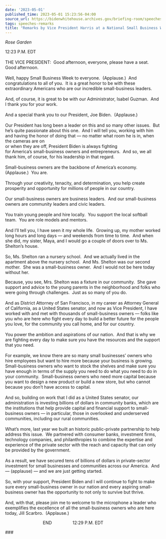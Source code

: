 ```yaml
---
date: '2023-05-01'
published_time: 2023-05-01 15:23:56-04:00
source_url: https://bidenwhitehouse.archives.gov/briefing-room/speeches-remarks/2023/05/01/remarks-by-vice-president-harris-at-a-national-small-business-week-event/
tags: speeches-remarks
title: "Remarks by Vice President Harris at a National Small Business Week\_Event"
---
```

 
*Rose Garden*

12:23 P.M. EDT  
   
THE VICE PRESIDENT:  Good afternoon, everyone, please have a seat.  Good
afternoon.  
   
Well, happy Small Business Week to everyone.  (Applause.)  And
congratulations to all of you.  It is a great honor to be with these
extraordinary Americans who are our incredible small-business
leaders.   
   
And, of course, it is great to be with our Administrator, Isabel
Guzman.  And I thank you for your work.  
   
And a special thank you to our President, Joe Biden.  (Applause.)  
   
Our President has long been a leader on this and so many other issues. 
But he’s quite passionate about this one.  And I will tell you, working
with him and having the honor of doing that — no matter what room he is
in, when the cameras are on  
or when they are off, President Biden is always fighting  
for America’s small-business owners and entrepreneurs.  And so, we all
thank him, of course, for his leadership in that regard.  
   
Small-business owners are the backbone of America’s economy. 
(Applause.)  You are.  
   
Through your creativity, tenacity, and determination, you help create
prosperity and opportunity for millions of people in our country.  
   
Our small-business owners are business leaders.  And our small-business
owners are community leaders and civic leaders.  
   
You train young people and hire locally.  You support the local softball
team.  You are role models and mentors.  
      
And I’ll tell you, I have seen it my whole life.  Growing up, my mother
worked long hours and long days — and weekends from time to time.  And
when she did, my sister, Maya, and I would go a couple of doors over to
Ms. Shelton’s house.   
   
So, Ms. Shelton ran a nursery school.  And we actually lived in the
apartment above the nursery school.  And Ms. Shelton was our second
mother.  She was a small-business owner.  And I would not be here today
without her.  
  
Because, you see, Mrs. Shelton was a fixture in our community.  She gave
support and advice to the young parents in the neighborhood and folks
who were going through challenges.  Just as so many of you do.  
   
And as District Attorney of San Francisco, in my career as Attorney
General of California, as a United States senator, and now as Vice
President, I have worked with and met with thousands of small-business
owners — folks like you who are here who fight every day to build a
better future for the people you love, for the community you call home,
and for our country.  
   
You power the ambition and aspirations of our nation.  And that is why
we are fighting every day to make sure you have the resources and the
support that you need.  
   
For example, we know there are so many small businesses’ owners who hire
employees but want to hire more because your business is growing. 
Small-business owners who want to stock the shelves and make sure you
have enough in terms of the supply you need to do what you need to do in
your community.  Small-business owners who need more capital because you
want to design a new product or build a new store, but who cannot
because you don’t have access to capital.  
   
And so, building on work that I did as a United States senator, our
administration is investing billions of dollars in community banks,
which are the institutions that help provide capital and financial
support to small-business owners — in particular, those in overlooked
and underserved communities, including our rural communities.  
   
What’s more, last year we built an historic public-private partnership
to help address this issue.  We partnered with consumer banks,
investment firms, technology companies, and philanthropies to combine
the expertise and experience of the private sector with the reach and
capacity that can only be provided by the government.  
   
As a result, we have secured tens of billions of dollars in
private-sector investment for small businesses and communities across
our America.  And — (applause) — and we are just getting started.  
   
So, with your support, President Biden and I will continue to fight to
make sure every small-business owner in our nation and every aspiring
small-business owner has the opportunity to not only to survive but
thrive.  
   
And, with that, please join me to welcome to the microphone a leader who
exemplifies the excellence of all the small-business owners who are here
today, Jill Scarbro.  (Applause.)  
  
                               END                 12:29 P.M. EDT  
  

\###
